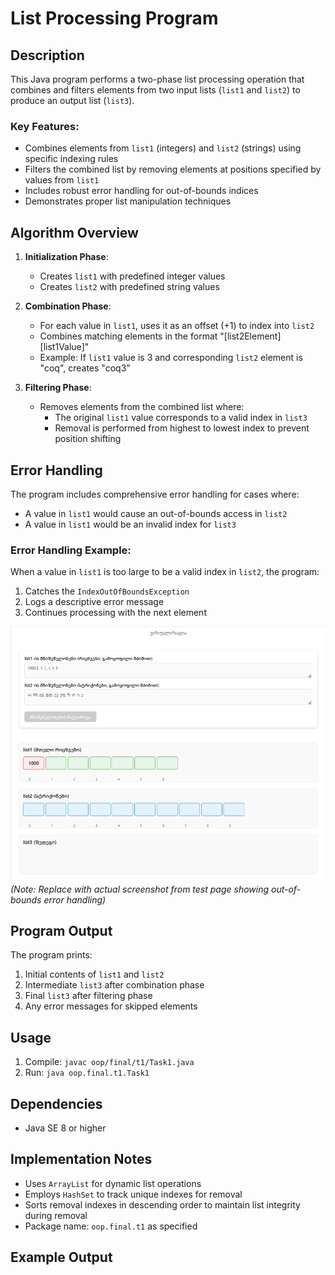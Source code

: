 # List Processing Program

## Description
This Java program performs a two-phase list processing operation that combines and filters elements from two input lists (`list1` and `list2`) to produce an output list (`list3`).

### Key Features:
- Combines elements from `list1` (integers) and `list2` (strings) using specific indexing rules
- Filters the combined list by removing elements at positions specified by values from `list1`
- Includes robust error handling for out-of-bounds indices
- Demonstrates proper list manipulation techniques

## Algorithm Overview
1. **Initialization Phase**:
   - Creates `list1` with predefined integer values
   - Creates `list2` with predefined string values

2. **Combination Phase**:
   - For each value in `list1`, uses it as an offset (+1) to index into `list2`
   - Combines matching elements in the format "[list2Element][list1Value]"
   - Example: If `list1` value is 3 and corresponding `list2` element is "coq", creates "coq3"

3. **Filtering Phase**:
   - Removes elements from the combined list where:
     - The original `list1` value corresponds to a valid index in `list3`
     - Removal is performed from highest to lowest index to prevent position shifting

## Error Handling
The program includes comprehensive error handling for cases where:
- A value in `list1` would cause an out-of-bounds access in `list2`
- A value in `list1` would be an invalid index for `list3`

### Error Handling Example:
When a value in `list1` is too large to be a valid index in `list2`, the program:
1. Catches the `IndexOutOfBoundsException`
2. Logs a descriptive error message
3. Continues processing with the next element

![Error Handling Screenshot](Screenshot1.png)  
*(Note: Replace with actual screenshot from test page showing out-of-bounds error handling)*

## Program Output
The program prints:
1. Initial contents of `list1` and `list2`
2. Intermediate `list3` after combination phase
3. Final `list3` after filtering phase
4. Any error messages for skipped elements

## Usage
1. Compile: `javac oop/final/t1/Task1.java`
2. Run: `java oop.final.t1.Task1`

## Dependencies
- Java SE 8 or higher

## Implementation Notes
- Uses `ArrayList` for dynamic list operations
- Employs `HashSet` to track unique indexes for removal
- Sorts removal indexes in descending order to maintain list integrity during removal
- Package name: `oop.final.t1` as specified

## Example Output
